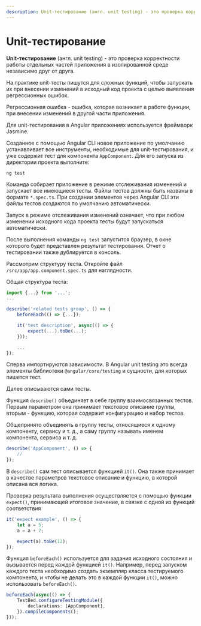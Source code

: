 ```yaml
---
description: Unit-тестирование (англ. unit testing) - это проверка корректности работы отдельных частей приложения в изолированной среде независимо друг от друга
---
```


# Unit-тестирование

**Unit-тестирование** (англ. unit testing) - это проверка корректности работы отдельных частей приложения в изолированной среде независимо друг от друга.

На практике unit-тесты пишутся для сложных функций, чтобы запускать их при внесении изменений в исходный код проекта с целью выявления регрессионных ошибок.

Регрессионная ошибка - ошибка, которая возникает в работе функции, при внесении изменений в другой части приложения.

Для unit-тестирования в Angular приложениях используется фреймворк Jasmine.

Созданное с помощью Angular CLI новое приложение по умолчанию устанавливает все инструменты, необходимые для unit-тестирования, и уже содержит тест для компонента `AppComponent`. Для его запуска из директории проекта выполните:

```
ng test
```

Команда собирает приложение в режиме отслеживания изменений и запускает все имеющиеся тесты. Файлы тестов должны быть названы в формате `*.spec.ts`. При создании элементов через Angular CLI эти файлы тестов создаются по умолчанию автоматически.

Запуск в режиме отслеживания изменений означает, что при любом изменении исходного кода проекта тесты будут запускаться автоматически.

После выполнения команды `ng test` запустится браузер, в окне которого будет представлен результат тестирования. Отчет о тестировании также дублируется в консоль.

Рассмотрим структуру теста. Откройте файл `/src/app/app.component.spec.ts` для наглядности.

Общая структура теста:

```ts
import {...} from '...';
...

describe('related tests group', () => {
	beforeEach(() => {...});

	it('test description', async(() => {
		expect(...).toBe(...);
	}));

	...
});
```

Сперва импортируются зависимости. В Angular unit testing это всегда элементы библиотеки `@angular/core/testing` и сущности, для которых пишется тест.

Далее описываются сами тесты.

Функция `describe()` объединяет в себе группу взаимосвязанных тестов. Первым параметром она принимает текстовое описание группы, вторым - функцию, которая содержит конфигурацию и набор тестов.

Общепринято объединять в группу тесты, относящиеся к одному компоненту, сервису и т. д., а саму группу называть именем компонента, сервиса и т. д.

```ts
describe('AppComponent', () => {
    //
});
```

В `describe()` сам тест описывается функцией `it()`. Она также принимает в качестве параметров текстовое описание и функцию, в которой описана вся логика.

Проверка результата выполнения осуществляется с помощью функции `expect()`, принимающей итоговое значение, в связке с одной из функций соответствия

```ts
it('expect example', () => {
    let a = 5;
    a = a + 7;

    expect(a).toBe(12);
});
```

Функция `beforeEach()` используется для задания исходного состояния и вызывается перед каждой функцией `it()`. Например, перед запуском каждого теста необходимо создать экземпляр класса тестируемого компонента, и чтобы не делать это в каждой функции `it()`, можно использовать `beforeEach()`.

```ts
beforeEach(async(() => {
    TestBed.configureTestingModule({
        declarations: [AppComponent],
    }).compileComponents();
}));
```
